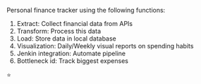 Personal finance tracker using the following functions:

1. Extract: Collect financial data from APIs
2. Transform: Process this data
3. Load: Store data in local database
4. Visualization: Daily/Weekly visual reports on spending habits
5. Jenkin integration: Automate pipeline
6. Bottleneck id: Track biggest expenses

⭐